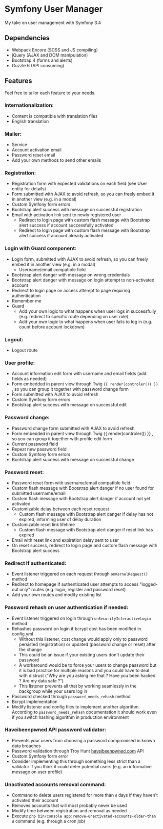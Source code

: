 # Symfony User Manager
My take on user management with Symfony 3.4


## **Dependencies**
- Webpack Encore (SCSS and JS compiling)
- jQuery (AJAX and DOM manipulation)
- Bootstrap 4 (forms and alerts)
- Guzzle 6 (API consuming)

## **Features**

Feel free to tailor each feature to your needs.

### Internationalization:
- Content is compatible with translation files
- English translation

### Mailer:
- Service
- Account activation email
- Password reset email
- Add your own methods to send other emails

### Registration:
- Registration form with expected validations on each field (see User entity for details)
- Form submitted with AJAX to avoid refresh, so you can freely embed it in another view (e.g. in a modal)
- Custom Symfony form errors
- Bootstrap alert success with message on successful registration
- Email with activation link sent to newly registered user
  - Redirect to login page with custom flash message with Bootstrap alert success if account successfully activated
  - Redirect to login page with custom flash message with Bootstrap alert success if account already activated

### Login with Guard component:
- Login form, submitted with AJAX to avoid refresh, so you can freely embed it in another view (e.g. in a modal)
  - Username/email compatible field
- Bootstrap alert danger with message on wrong credentials
- Bootstrap alert danger with message on login attempt to non-activated account
- Redirect to login page on access attempt to page requiring authentication
- Remember me
- Guard
  - Add your own logic to what happens when user logs in successfully (e.g. redirect to specific route depending on user role)
  - Add your own logic to what happens when user fails to log in (e.g. count before account lockdown)

### Logout:
- Logout route

### User profile:
- Account information edit form with username and email fields (add fields as needed)
- Form embedded in parent view through Twig `{{ render(controler()) }}` , so you can group it together with password change form
- Form submitted with AJAX to avoid refresh
- Custom Symfony form errors
- Bootstrap alert success with message on successful edit

### Password change:
- Password change form submitted with AJAX to avoid refresh
- Form embedded in parent view through Twig {{ render(controler()) }} , so you can group it together with profile edit form
- Current password field
- Repeat new password field
- Custom Symfony form errors
- Bootstrap alert success with message on successful change

### Password reset:
- Password reset form with username/email compatible field
- Custom flash message with Bootstrap alert danger if no user found for submitted username/email
- Custom flash message with Bootstrap alert danger if account not yet activated
- Customizable delay between each reset request
  - Custom flash message with Bootstrap alert danger if delay has not expired, informing user of delay duration
- Customizable reset link lifetime
  - Custom flash message with Bootstrap alert danger if reset link has expired
- Email with reset link and expiration delay sent to user
- On reset success, redirect to login page and custom flash message with Bootstrap alert success

### Redirect if authenticated:
- Event listener triggered on each request through `onKernelRequest()` method 
- Redirect to homepage if authenticated user attempts to access "logged-out only" routes (e.g. login, register and password reset)
- Add your own routes and modify existing list

### Password rehash on user authentication if needed:
- Event listener triggered on login through `onSecurityInteractiveLogin` method
- Rehashes password on login if bcrypt cost has been modified in config.yml
  - Without this listener, cost change would apply only to password persisted (registration) or updated (password change or reset) after the change
  - This could be an issue if your existing users don't update their password
  - A workaround would be to force your users to change password but it is bad practice for multiple reasons and you could have to deal with distrust ("Why are you asking me that ? Have you been hacked ? Are my data safe ?")
  - This listener prevents all that by working seamlessly in the backgroup while your users log in
- Password checked through `password_needs_rehash`  method
- Bcrypt implementation
- Modify listener and config files to implement another algorithm. According to `password_needs_rehash` documentation it should work even if you switch hashing algorithm in production environment

### Haveibeenpwned API password validator:
- Prevents your users from choosing a password compromised in known data breaches
- Password validation through Troy Hunt [haveibeenpwned.com](https://haveibeenpwned.com/) API
- Custom Symfony form error
- Consider implementing this through something less strict than a validator if you think it could deter potential users (e.g. an informative message on user profile)

### Unactivated accounts removal command:
- Command to delete users registered for more than `d` days if they haven't activated their account
- Removes accounts that will most probably never be used
- Modify time between registration and removal as needed
- Execute `php bin/console app:remove-unactivated-accounts-older-than d` command (e.g. through a cron job)